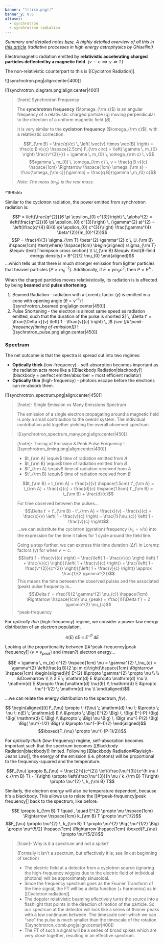 ```yaml
---
banner: "![[ism.png]]"
banner_y: 0.6
aliases:
  - synchrotron
  - synchrotron radiation
---
```


*Summary and detailed notes [here](https://www.cv.nrao.edu/~sransom/web/Ch5.html). A highly detailed overview of all this in [this article](https://arxiv.org/pdf/1202.5949.pdf) (radiative processes in high energy astrophysics by Ghisellini)*

Electromagnetic radiation emitted by **relativistic accelerating charged particles deflected by a magnetic field**. *($v\sim c \implies \gamma \gg 1$ )*

The non-relativistic counterpart to this is [[Cyclotron Radiation]].

![[synchrotron.png|align:center|400]]

![[synchrotron_diagram.png|align:center|400]]

> [!note] Synchrotron Frequency
> 
> The **synchrotron frequency** ($\omega_{\rm s}$) is an angular frequency of a relativistic charged particle ($q$) moving perpendicular to the direction of a uniform magnetic field ($B$). 
> 
> It is very similar to the **cyclotron frequency** ($\omega_{\rm c}$), with a relativistic correction.
> 
> $$F_{\rm B} = \frac{q}{c} \, \left( \vec{v} \times \vec{B} \right) = \frac{q B v}{c} \hspace{2.5cm} F_{\rm circ} = \left( \gamma \, m_{0} \right) \frac{v^{2}}{r} = \gamma \, m_{0} \, \omega_{\rm c} \, v$$
> $$\gamma \, m_{0} \, \omega_{\rm c} \, v = \frac{q B v}{c} \hspace{1cm} \Rightarrow \hspace{1cm} \omega_{\rm s} = \frac{\omega_{\rm c}}{\gamma} = \frac{q B}{\gamma \,m_{0} c}$$
> 
> *Note: The mass ($m_{0}$) is the rest mass.*

^19855b

Similar to the cyclotron radiation, the power emitted from synchrotron radiation is:

$$P = \left(\frac{q^{2}}{6 \pi \epsilon_{0} c^{3}}\right) \, \alpha^{2} = \left(\frac{q^{2}}{6 \pi \epsilon_{0} c^{3}}\right) \, (\gamma^{2} a)^{2} = \left(\frac{q^{4} B}{6 \pi \epsilon_{0} c^{3}}\right) \frac{\gamma^{4} \beta^{2}}{m_{0}^{2}}$$
$$P = \frac{4}{3} \sigma_{\rm T} \beta^{2} \gamma^{2} c \, U_{\rm B} \hspace{1cm} \text{where} \hspace{1cm} \begin{aligned}
	\sigma_{\rm T} &\equiv \text{Thompson cross section} \\
	U_{\rm B} &\equiv \text{B-field energy density} = B^{2}/2 \mu_{0}
\end{aligned}$$
...which tells us that there is much stronger emission from lighter particles that heavier particles ($P \propto m_{0}^{-2}$). Additionally, if $E = \gamma m_{0} c^{2}$, then $P \propto E^{4}$ .

When the charged particles moves relativistically, its radiation is is affected by being **beamed** and **pulse shortening**.

1) Beamed Radiation - radiation with a Lorentz factor ($\gamma$) is emitted in a cone with opening angle ($\theta = \gamma^{-1}$) ![[synchrotron_beamed.png|align:center|450]]
2) Pulse Shortening - the electron is almost same speed as radiation emitted, such that the duration of the pulse is shorted $[ \, \Delta t' = \tfrac{\Delta x}{v} \left( 1 - \tfrac{v}{c} \right) \, ]$ *(see [[#^peak-frequency|timing of emission]])* ![[sychrotron_pulse.png|align:center|450]]

### Spectrum

The net outcome is that the spectra is spread out into two regimes:
- **Optically thick** (low-frequency) - self-absorption becomes important as the radiation acts more like a [[Blackbody Radiation|blackbody]] (blackbody = perfect emitter/absorber = most efficient radiator)
- **Optically thin** (high-frequency) - photons escape before the electrons can re-absorb them.

![[synchrotron_spectrum.png|align:center|450]]

> [!note]- Single Emission vs Many Emissions Spectrum
> 
> The emission of a single electron propagating around a magnetic field is only a small contribution to the overall system. The individual contribution add together yielding the overall observed spectrum.
> 
> ![[synchrotron_spectrum_many.png|align:center|450]]

> [!note]- Timing of Emission & Peak Pulse Frequency
> ![[synchrotron_timing.png|align:center|400]]
> 
> - $t_{\rm A} \equiv$ time of radiation emitted from $A$ 
> - $t_{\rm B} \equiv$ time of radiation emitted from $B$ 
> - $t'_{\rm A} \equiv$ time of radiation received from $A$ 
> - $t'_{\rm B} \equiv$ time of radiation received from $B$ 
> 
> $$t_{\rm B} = t_{\rm A} + \frac{x}{v} \hspace{1.5cm} t'_{\rm A} = t_{\rm A} + \frac{x}{c} + \frac{d}{c} \hspace{1.5cm} t'_{\rm B} = t_{\rm B} + \frac{d}{c}$$
> 
> For time observed between the pulses...
> $$\Delta t' = t'_{\rm B} - t'_{\rm A} = \frac{x}{v} - \frac{x}{c} = \frac{x}{v} \left( 1 - \frac{v}{c} \right) = \frac{1}{\nu_{c}} \left( 1 - \frac{v}{c} \right)$$
> ...we can substitute the cyclotron (gyration) frequency ($\nu_{c} = v/x$) into the expression for the time it takes for 1 cycle around the field line. 
> 
> Going a step further, we can express this time duration ($\Delta t'$) in Lorentz factors ($\gamma$) for when $v \sim c$.
> $$\left( 1 - \frac{v}{c} \right) = \frac{\left( 1 - \frac{v}{c} \right) \left( 1 + \frac{v}{c} \right)}{\left( 1 + \frac{v}{c} \right)} = \frac{\left( 1 - \frac{v^{2}}{c^{2}} \right)}{\left( 1 + \frac{v}{c} \right)} \approx \frac{1}{2 \gamma^{2}}$$
> This means the time between the observed pulses and the associated (peak) pulse frequency is...
> $$\Delta t' = \frac{1}{2 \gamma^{2} \nu_{c}} \hspace{1cm} \Rightarrow \hspace{1cm} \nu_{peak} = \frac{1}{\Delta t'} = 2 \gamma^{2} \nu_{c}$$
^peak-frequency

For *optically thin* (high-frequency) regime, we consider a power-law energy distribution of an electron population.

$$n(E) \; \mathrm{d} E \; \propto \; E^{-P} \; \mathrm{d} E$$

Looking at the proportionality between [[#^peak-frequency|peak frequency]] ($\nu \equiv \nu_{peak}$) and (mean?) electron energy...

$$E = \gamma \, m_{e} c^{2} \hspace{1cm}  
\nu = \gamma^{2} \,\nu_{c} = \gamma^{2} \left(\frac{q B}{2 \pi m c}\right)\hspace{1cm} \Rightarrow \hspace{1cm}
\begin{aligned}[t]
	E^{2} &\propto \gamma^{2} \propto \nu \\
	\\
	&\Downarrow \\
	\\
	2 E \; \mathrm{d} E &\propto \mathrm{d} \nu \\
	\mathrm{d} E &\propto \frac{\mathrm{d} \nu}{E} \\
	\mathrm{d} E &\propto \nu^{-1/2} \; \mathrm{d} \nu \\
\end{aligned}$$

...we can relate the energy distribution to the spectrum, $f(\nu)$.

$$
\begin{aligned}[t]
	F_{\nu} \propto \; f(\nu) \; \mathrm{d} \nu \; &\propto \; \nu \; n(E) \; \mathrm{d} E \\
	&\propto \; \Big( E^{2} \Big) \, \Big( E^{-P} \Big) \Big( \mathrm{d} E \Big)  \\
	&\propto \; \Big( \nu \Big) \, \Big( \nu^{-P/2} \Big) \Big( \nu^{-1/2} \Big) \\
	&\propto \nu^{-(P-1)/2}
\end{aligned}$$
$$\boxed{F_{\nu} \propto \nu^{-(P-1)/2}}$$

For *optically thick* (low-frequency) regime, self-absorption becomes important such that the spectrum becomes [[Blackbody Radiation|blackbody]] limited. Following [[Blackbody Radiation#Rayleigh-Jeans Law]], the energy of the emission (i.e. photons) will be proportional to the frequency-squared and the temperature.

$$F_{\nu} \propto B_{\nu} = \frac{2 h}{c^{2}} \left(\frac{\nu^{3}}{e^{h \nu / k_{\rm B} T} - 1}\right) \propto \left(\frac{\nu^{3}}{h \nu / k_{\rm B} T}\right) \propto \nu^{2} \, k_{\rm B} T$$

Similarly, the electron energy will also be temperature dependent, because it's a blackbody. This allows us to relate the [[#^peak-frequency|peak frequency]] back to the spectrum, like before.

$$E \propto k_{\rm B} T \quad , \quad E^{2} \propto \nu \hspace{1cm} \Rightarrow \hspace{1cm} k_{\rm B} T \propto \nu^{1/2}$$
$$F_{\nu} \propto \nu^{2} \, k_{\rm B} T \propto \nu^{2} \Big( \nu^{1/2} \Big) \propto \nu^{5/2} \hspace{1cm} \Rightarrow \hspace{1cm} \boxed{F_{\nu} \propto \nu^{5/2}}$$

>[!cian]- Why is it a spectrum and not a spike?
> 
> (Formally it isn't a spectrum, but effectively it is; see link at beginning of section)
> - The electric field at a detector from a cyclotron source (ignoring the high-frequency wiggles due to the electric field of individual photons) will be approximately sinusoidal. 
> - Since the frequency spectrum goes as the Fourier Transform of the time signal, the FT will be a delta function (+ harmonics) as in [[Cyclotron radiation]]. 
> - The doppler relativistic beaming effectively turns the source into a flashlight that points in the direction of motion of the particle. So, our spectrum at the detector will look like a series of thinner peaks with a low continuum between. The timescale over which we can "see" the pulse is much smaller than the timescale of the rotation. ![[synchrotron_comb.png|align:center|400]]
> - The FT of such a signal will be a series of broad spikes which are very close together, resulting in an effective spectrum.
